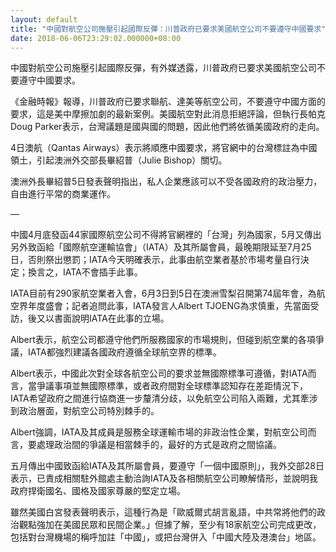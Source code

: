```yaml
---
layout: default
title: "中國對航空公司施壓引起國際反彈：川普政府已要求美國航空公司不要遵守中國要求"
date: 2018-06-06T23:29:02.000000+08:00
---
```


中國對航空公司施壓引起國際反彈，有外媒透露，川普政府已要求美國航空公司不要遵守中國要求。


《金融時報》報導，川普政府已要求聯航、達美等航空公司，不要遵守中國方面的要求，這是美中摩擦加劇的最新案例。美國航空對此消息拒絕評論，但執行長帕克Doug Parker表示，台灣議題是國與國的問題，因此他們將依循美國政府的走向。


4日澳航（Qantas Airways）表示將順應中國要求，將官網中的台灣標註為中國領土，引起澳洲外交部長畢紹普（Julie Bishop）關切。


澳洲外長畢紹普5日發表聲明指出，私人企業應該可以不受各國政府的政治壓力，自由進行平常的商業運作。

—

中國4月底發函44家國際航空公司不得將官網裡的「台灣」列為國家，5月又傳出另外致函給「國際航空運輸協會」（IATA）及其所屬會員，最晚期限延至7月25日，否則祭出懲罰；IATA今天明確表示，此事由航空業者基於市場考量自行決定；換言之，IATA不會插手此事。


IATA目前有290家航空業者入會，6月3日到5日在澳洲雪梨召開第74屆年會，為航空界年度盛會；記者追問此事，IATA發言人Albert TJOENG為求慎重，先當面受訪，後又以書面說明IATA在此事的立場。


Albert表示，航空公司都遵守他們所服務國家的市場規則，但碰到航空業的各項爭議，IATA都強烈建議各國政府遵循全球航空界的標準。


Albert表示，中國此次對全球各航空公司的要求並無國際標準可遵循，對IATA而言，當爭議事項並無國際標準，或者政府間對全球標準認知存在差距情況下，IATA希望政府之間進行協商進一步釐清分歧，以免航空公司陷入兩難，尤其牽涉到政治層面，對航空公司特別棘手的。


Albert強調，IATA及其成員是服務全球運輸市場的非政治性企業，對航空公司而言，要處理政治間的爭議是相當棘手的，最好的方式是政府之間協議。


五月傳出中國致函給IATA及其所屬會員，要遵守「一個中國原則」，我外交部28日表示，已責成相關駐外館處主動洽詢IATA及各相關航空公司瞭解情形，並說明我政府捍衛國名、國格及國家尊嚴的堅定立場。


雖然美國白宮發表聲明表示，這種行為是「歐威爾式胡言亂語，中共常將他們的政治觀點強加在美國民眾和民間企業。」但據了解，至少有18家航空公司完成更改，包括對台灣機場的稱呼加註「中國」，或把台灣併入「中國大陸及港澳台」地區。

